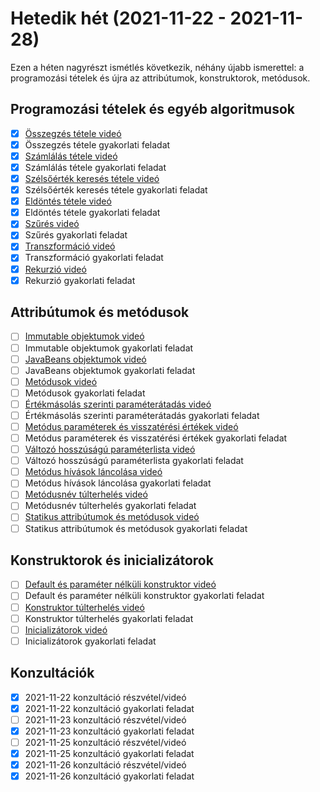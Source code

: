 # Hetedik hét (2021-11-22 - 2021-11-28)

Ezen a héten nagyrészt ismétlés következik, néhány újabb ismerettel: a programozási tételek 
és újra az attribútumok, konstruktorok, metódusok.

## Programozási tételek és egyéb algoritmusok

* [x] [Összegzés tétele videó](https://e-learning.training360.com/courses/take/java-se-alapok-java-nyelvi-elemek/lessons/16980666-osszegzes-tetele)
* [x] Összegzés tétele gyakorlati feladat
* [x] [Számlálás tétele videó](https://e-learning.training360.com/courses/take/java-se-alapok-java-nyelvi-elemek/lessons/16980667-szamlalas-tetele)
* [x] Számlálás tétele gyakorlati feladat
* [x] [Szélsőérték keresés tétele videó](https://e-learning.training360.com/courses/take/java-se-alapok-java-nyelvi-elemek/lessons/16980670-szelsoertek-kereses-tetele)
* [x] Szélsőérték keresés tétele gyakorlati feladat
* [x] [Eldöntés tétele videó](https://e-learning.training360.com/courses/take/java-se-alapok-java-nyelvi-elemek/lessons/16980673-eldontes-tetele)
* [x] Eldöntés tétele gyakorlati feladat
* [x] [Szűrés videó](https://e-learning.training360.com/courses/take/java-se-alapok-java-nyelvi-elemek/lessons/18066930-szures)
* [x] Szűrés gyakorlati feladat
* [x] [Transzformáció videó](https://e-learning.training360.com/courses/take/java-se-alapok-java-nyelvi-elemek/lessons/18066933-transzformacio)
* [x] Transzformáció gyakorlati feladat
* [x] [Rekurzió videó](https://e-learning.training360.com/courses/take/java-se-alapok-java-nyelvi-elemek/lessons/16980676-rekurzio)
* [x] Rekurzió gyakorlati feladat
  
## Attribútumok és metódusok

* [ ] [Immutable objektumok videó](https://e-learning.training360.com/courses/take/java-se-alapok-java-nyelvi-elemek/lessons/29525738-immutable-objektumok)
* [ ] Immutable objektumok gyakorlati feladat
* [ ] [JavaBeans objektumok videó](https://e-learning.training360.com/courses/take/java-se-alapok-java-nyelvi-elemek/lessons/29525757-javabeans-objektumok)
* [ ] JavaBeans objektumok gyakorlati feladat
* [ ] [Metódusok videó](https://e-learning.training360.com/courses/take/java-se-alapok-java-nyelvi-elemek/lessons/29525772-metodusok)
* [ ] Metódusok gyakorlati feladat
* [ ] [Értékmásolás szerinti paraméterátadás videó](https://e-learning.training360.com/courses/take/java-se-alapok-java-nyelvi-elemek/lessons/29525776-ertekmasolas-szerinti-parameteratadas)
* [ ] Értékmásolás szerinti paraméterátadás gyakorlati feladat
* [ ] [Metódus paraméterek és visszatérési értékek videó](https://e-learning.training360.com/courses/take/java-se-alapok-java-nyelvi-elemek/lessons/29525904-metodus-parameterek-es-visszateresi-ertekek)
* [ ] Metódus paraméterek és visszatérési értékek gyakorlati feladat
* [ ] [Változó hosszúságú paraméterlista videó](https://e-learning.training360.com/courses/take/java-se-alapok-java-nyelvi-elemek/lessons/29525916-valtozo-hosszusagu-parameterlista)
* [ ] Változó hosszúságú paraméterlista gyakorlati feladat
* [ ] [Metódus hívások láncolása videó](https://e-learning.training360.com/courses/take/java-se-alapok-java-nyelvi-elemek/lessons/29525922-metodus-hivasok-lancolasa)
* [ ] Metódus hívások láncolása gyakorlati feladat
* [ ] [Metódusnév túlterhelés videó](https://e-learning.training360.com/courses/take/java-se-alapok-java-nyelvi-elemek/lessons/29525928-metodusnev-tulterheles)
* [ ] Metódusnév túlterhelés gyakorlati feladat
* [ ] [Statikus attribútumok és metódusok videó](https://e-learning.training360.com/courses/take/java-se-alapok-java-nyelvi-elemek/lessons/29525936-statikus-attributumok-es-metodusok)
* [ ] Statikus attribútumok és metódusok gyakorlati feladat
  
## Konstruktorok és inicializátorok

* [ ] [Default és paraméter nélküli konstruktor videó](https://e-learning.training360.com/courses/take/java-se-alapok-java-nyelvi-elemek/lessons/29525983-default-es-parameter-nelkuli-konstruktor)
* [ ] Default és paraméter nélküli konstruktor gyakorlati feladat
* [ ] [Konstruktor túlterhelés videó](https://e-learning.training360.com/courses/take/java-se-alapok-java-nyelvi-elemek/lessons/29525990-konstruktor-tulterheles)
* [ ] Konstruktor túlterhelés gyakorlati feladat
* [ ] [Inicializátorok videó](https://e-learning.training360.com/courses/take/java-se-alapok-java-nyelvi-elemek/lessons/29525995-inicializatorok)
* [ ] Inicializátorok gyakorlati feladat

## Konzultációk

* [x] 2021-11-22 konzultáció részvétel/videó
* [x] 2021-11-22 konzultáció gyakorlati feladat
* [ ] 2021-11-23 konzultáció részvétel/videó
* [x] 2021-11-23 konzultáció gyakorlati feladat
* [ ] 2021-11-25 konzultáció részvétel/videó
* [x] 2021-11-25 konzultáció gyakorlati feladat
* [x] 2021-11-26 konzultáció részvétel/videó
* [x] 2021-11-26 konzultáció gyakorlati feladat